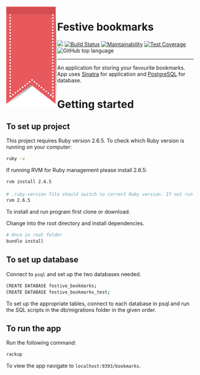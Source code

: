 <img src="./_imgs/ribbon.png" align="left" />

# Festive bookmarks

![](https://img.shields.io/badge/Practice-Makers%20Academy-red)
[![Build Status](https://travis-ci.com/jonesandy/festive-bookmarks.svg?branch=master)](https://travis-ci.com/jonesandy/festive-bookmarks)
[![Maintainability](https://api.codeclimate.com/v1/badges/dad6e6da13b8828430a4/maintainability)](https://codeclimate.com/github/jonesandy/festive-bookmarks/maintainability)
[![Test Coverage](https://api.codeclimate.com/v1/badges/dad6e6da13b8828430a4/test_coverage)](https://codeclimate.com/github/jonesandy/festive-bookmarks/test_coverage)
![GitHub top language](https://img.shields.io/github/languages/top/jonesandy/festive-bookmarks)

---

An application for storing your favourite bookmarks. App uses [Sinatra](http://sinatrarb.com/) for application and [PostgreSQL](https://www.postgresql.org/) for database.

# Getting started

## To set up project

This project requires Ruby version 2.6.5. To check which Ruby version is running on your computer:

```bash
ruby -v
```

If running RVM for Ruby management please install 2.6.5:

```bash
rvm install 2.6.5

# .ruby-version file should switch to correct Ruby version. If not run this command
rvm 2.6.5
```
To install and run program first clone or download.

Change into the root directory and install dependencies.

```bash
# Once in root folder
bundle install
```

## To set up database

Connect to ```psql``` and set up the two databases needed.

```bash
CREATE DATABASE festive_bookmarks;
CREATE DATABASE festive_bookmarks_test;
```

To set up the appropriate tables, connect to each database in psql and run the SQL scripts in the db/migrations folder in the given order.

## To run the app

Run the following command:

```bash
rackup
```

To view the app navigate to ```localhost:9393/bookmarks```.
